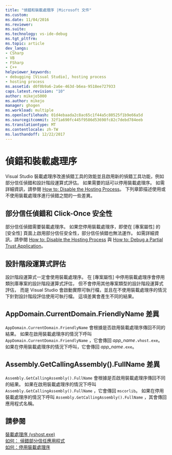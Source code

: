 ```yaml
---
title: "偵錯和裝載處理序 |Microsoft 文件"
ms.custom: 
ms.date: 11/04/2016
ms.reviewer: 
ms.suite: 
ms.technology: vs-ide-debug
ms.tgt_pltfrm: 
ms.topic: article
dev_langs:
- CSharp
- VB
- FSharp
- C++
helpviewer_keywords:
- debugging [Visual Studio], hosting process
- hosting process
ms.assetid: d0f0b9a6-2a6e-463d-b6ea-9518ee727933
caps.latest.revision: "10"
author: mikejo5000
ms.author: mikejo
manager: ghogen
ms.workload: multiple
ms.openlocfilehash: 01d4ebaada2c8ac65c1f44a5c80525f1b9e66a5d
ms.sourcegitcommit: 32f1a690fc445f9586d53698fc82c7debd784eeb
ms.translationtype: MT
ms.contentlocale: zh-TW
ms.lasthandoff: 12/22/2017
---
```

# <a name="debugging-and-the-hosting-process"></a>偵錯和裝載處理序
Visual Studio 裝載處理序改進偵錯工具的效能並且啟用新的偵錯工具功能，例如部分信任偵錯和設計階段運算式評估。 如果需要的話可以停用裝載處理序。 如需詳細資訊，請參閱 [How to: Disable the Hosting Process](../ide/how-to-disable-the-hosting-process.md)。 下列章節描述使用或不使用裝載處理序進行偵錯之間的一些差異。  
  
## <a name="partial-trust-debugging-and-click-once-security"></a>部分信任偵錯和 Click-Once 安全性  
 部分信任偵錯需要裝載處理序。 如果您停用裝載處理序，即使在 [專案屬性]  的 [安全性] 頁面上啟用部分信任安全性，部分信任偵錯也無法運作。 如需詳細資訊，請參閱 [How to: Disable the Hosting Process](../ide/how-to-disable-the-hosting-process.md) 與 [How to: Debug a Partial Trust Application](../debugger/how-to-debug-a-partial-trust-application.md)。  
  
## <a name="design-time-expression-evaluation"></a>設計階段運算式評估  
 設計階段運算式一定會使用裝載處理序。 在 [專案屬性]  中停用裝載處理序會停用類別庫專案的設計階段運算式評估， 但不會停用其他專案類型的設計階段運算式評估， 而是 Visual Studio 會啟動實際可執行檔，並且在不使用裝載處理序的情況下針對設計階段評估使用可執行檔。 這項差異會產生不同的結果。  
  
## <a name="appdomaincurrentdomainfriendlyname-differences"></a>AppDomain.CurrentDomain.FriendlyName 差異  
 `AppDomain.CurrentDomain.FriendlyName` 會根據是否啟用裝載處理序傳回不同的結果。 如果在啟用裝載處理序的情況下呼叫 `AppDomain.CurrentDomain.FriendlyName` ，它會傳回 *app_name*`.vhost.exe`。 如果在停用裝載處理序的情況下呼叫，它會傳回 *app_name*`.exe`。  
  
## <a name="assemblygetcallingassemblyfullname-differences"></a>Assembly.GetCallingAssembly().FullName 差異  
 `Assembly.GetCallingAssembly().FullName` 會根據是否啟用裝載處理序傳回不同的結果。 如果在啟用裝載處理序的情況下呼叫 `Assembly.GetCallingAssembly().FullName` ，它會傳回 `mscorlib`。 如果在停用裝載處理序的情況下呼叫 `Assembly.GetCallingAssembly().FullName` ，其會傳回應用程式名稱。  
  
## <a name="see-also"></a>請參閱  
 [裝載處理序 (vshost.exe)](../ide/hosting-process-vshost-exe.md)   
 [如何： 偵錯部分信任應用程式](../debugger/how-to-debug-a-partial-trust-application.md)   
 [如何：停用裝載處理序](../ide/how-to-disable-the-hosting-process.md)